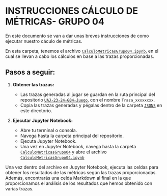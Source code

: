 # INSTRUCCIONES CÁLCULO DE MÉTRICAS- GRUPO 04
En este documento se van a dar unas breves instrucciones de como ejecutar nuestro cáculo de métricas.

En esta carpeta, tenemos el archivo [`CalculoMetricasGrupo04.ipynb`](https://github.com/ssimoanto/UAJ-23-24-G04-Juego/tree/main/CalculoMetricas/CalculoMetricasGrupo04.ipynb), en el cual se llevan a cabo los cálculos en base a las trazas proporcionadas.

## Pasos a seguir:

1. **Obtener las trazas:**
   - Las trazas generadas al jugar se guardan en la ruta principal del repositorio [`UAJ-23-24-G04-Juego`](https://github.com/ssimoanto/UAJ-23-24-G04-Juego/tree/main), con el nombre `Traza_xxxxxxxx`.
   - Copia las trazas generadas y pégalas dentro de la carpeta [`JSONS`](https://github.com/ssimoanto/UAJ-23-24-G04-Juego/tree/main/CalculoMetricas/JSONS) en este directorio.

3. **Ejecutar Jupyter Notebook:**
   - Abre tu terminal o consola.
   - Navega hasta la carpeta principal del repositorio.
   - Ejecuta Jupyter Notebook.
   - Una vez en Jupyter Notebook, navega hasta la carpeta [`CalculoMetricasGrupo04`](https://github.com/ssimoanto/UAJ-23-24-G04-Juego/tree/main/CalculoMetricas/CalculoMetricasGrupo04) y abre el archivo [`CalculoMetricasGrupo04.ipynb`](https://github.com/ssimoanto/UAJ-23-24-G04-Juego/tree/main/CalculoMetricas/CalculoMetricasGrupo04.ipynb)

Una vez dentro del archivo en Jupyter Notebook, ejecuta las celdas para obtener los resultados de las métricas según las trazas proporcionadas. Además, encontrarás una celda Markdown al final en la que proporcionamos el análisis de los resultados que hemos obtenido con varias trazas.
